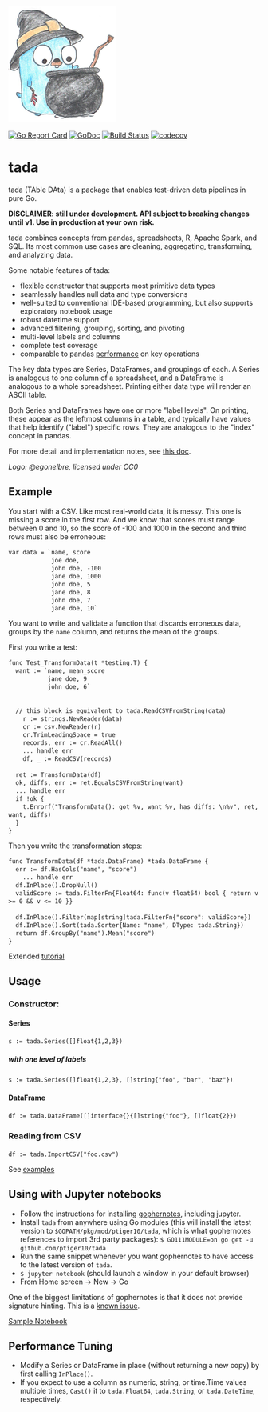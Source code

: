 ![tada logo](logo.png)

[![Go Report Card](https://goreportcard.com/badge/github.com/ptiger10/tada)](https://goreportcard.com/report/github.com/ptiger10/tada) 
[![GoDoc](https://godoc.org/github.com/ptiger10/tada?status.svg)](https://godoc.org/github.com/ptiger10/tada) 
[![Build Status](https://travis-ci.org/ptiger10/tada.svg?branch=master)](https://travis-ci.org/ptiger10/tada)
[![codecov](https://codecov.io/gh/ptiger10/tada/branch/master/graph/badge.svg)](https://codecov.io/gh/ptiger10/tada)

# tada
tada (TAble DAta) is a package that enables test-driven data pipelines in pure Go.

**DISCLAIMER: still under development. API subject to breaking changes until v1. Use in production at your own risk.**

tada combines concepts from pandas, spreadsheets, R, Apache Spark, and SQL.
Its most common use cases are cleaning, aggregating, transforming, and analyzing data.

Some notable features of tada:
* flexible constructor that supports most primitive data types
* seamlessly handles null data and type conversions
* well-suited to conventional IDE-based programming, but also supports exploratory notebook usage
* robust datetime support
* advanced filtering, grouping, sorting, and pivoting
* multi-level labels and columns
* complete test coverage
* comparable to pandas [performance](comparison_summary.txt) on key operations

The key data types are Series, DataFrames, and groupings of each.
A Series is analogous to one column of a spreadsheet, and a DataFrame is analogous to a whole spreadsheet.
Printing either data type will render an ASCII table.

Both Series and DataFrames have one or more "label levels".
On printing, these appear as the leftmost columns in a table, and typically have values that help identify ("label") specific rows.
They are analogous to the "index" concept in pandas.

For more detail and implementation notes, see [this doc](https://docs.google.com/document/d/18DvZzd6Tg6Bz0SX0fY2SrXOjE8d9xDhU6bDEnaIc_rM/edit?usp=sharing).

*Logo: @egonelbre, licensed under CC0*

## Example
You start with a CSV. Like most real-world data, it is messy. This one is missing a score in the first row. And we know that scores must range between 0 and 10, so the score of -100 and 1000 in the second and third rows must also be erroneous:
```
var data = `name, score
            joe doe,
            john doe, -100
            jane doe, 1000
            john doe, 5
            jane doe, 8
            john doe, 7
            jane doe, 10`
```
You want to write and validate a function that discards erroneous data, groups by the `name` column, and returns the mean of the groups. 

First you write a test:
```
func Test_TransformData(t *testing.T) {
  want := `name, mean_score
           jane doe, 9
           john doe, 6`


  // this block is equivalent to tada.ReadCSVFromString(data)
	r := strings.NewReader(data)
	cr := csv.NewReader(r)
	cr.TrimLeadingSpace = true
	records, err := cr.ReadAll()
	... handle err
	df, _ := ReadCSV(records)

  ret := TransformData(df)
  ok, diffs, err := ret.EqualsCSVFromString(want)
  ... handle err
  if !ok {
    t.Errorf("TransformData(): got %v, want %v, has diffs: \n%v", ret, want, diffs)
  }
}
```

Then you write the transformation steps:
```
func TransformData(df *tada.DataFrame) *tada.DataFrame {
  err := df.HasCols("name", "score")
    ... handle err
  df.InPlace().DropNull()
  validScore := tada.FilterFn{Float64: func(v float64) bool { return v >= 0 && v <= 10 }}
	
  df.InPlace().Filter(map[string]tada.FilterFn{"score": validScore})
  df.InPlace().Sort(tada.Sorter{Name: "name", DType: tada.String})
  return df.GroupBy("name").Mean("score")
}
```

Extended [tutorial](tutorial.ipynb)


## Usage
### Constructor:
#### Series
`s := tada.Series([]float{1,2,3})`
##### with one level of labels
`s := tada.Series([]float{1,2,3}, []string{"foo", "bar", "baz"})`
#### DataFrame
`df := tada.DataFrame([]interface{}{[]string{"foo"}, []float{2}})`

### Reading from CSV
`df := tada.ImportCSV("foo.csv")`

See [examples](https://pkg.go.dev/github.com/ptiger10/tada?tab=doc#pkg-examples)

## Using with Jupyter notebooks
* Follow the instructions for installing [gophernotes](https://github.com/gopherdata/gophernotes), including jupyter.
* Install `tada` from anywhere using Go modules (this will install the latest version to `$GOPATH/pkg/mod/ptiger10/tada`, which is what gophernotes references to import 3rd party packages): `$ GO111MODULE=on go get -u github.com/ptiger10/tada`
* Run the same snippet whenever you want gophernotes to have access to the latest version of `tada`. 
* `$ jupyter notebook` (should launch a window in your default browser)
* From Home screen -> New -> Go

One of the biggest limitations of gophernotes is that it does not provide signature hinting. This is a [known issue](https://github.com/gopherdata/gophernotes/issues/173).

[Sample Notebook](tutorial.ipynb)

## Performance Tuning
* Modify a Series or DataFrame in place (without returning a new copy) by first calling `InPlace()`.
* If you expect to use a column as numeric, string, or time.Time values multiple times, `Cast()` it to `tada.Float64`, `tada.String`, or `tada.DateTime`, respectively.